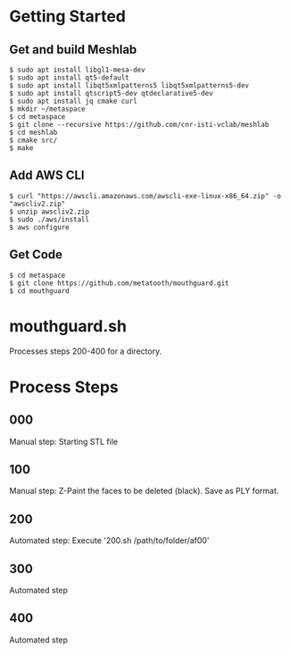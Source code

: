 # Getting Started

## Get and build Meshlab

```
$ sudo apt install libgl1-mesa-dev
$ sudo apt install qt5-default
$ sudo apt install libqt5xmlpatterns5 libqt5xmlpatterns5-dev
$ sudo apt install qtscript5-dev qtdeclarative5-dev
$ sudo apt install jq cmake curl
$ mkdir ~/metaspace
$ cd metaspace
$ git clone --recursive https://github.com/cnr-isti-vclab/meshlab
$ cd meshlab
$ cmake src/
$ make
```

## Add AWS CLI

```
$ curl "https://awscli.amazonaws.com/awscli-exe-linux-x86_64.zip" -o "awscliv2.zip"
$ unzip awscliv2.zip
$ sudo ./aws/install
$ aws configure
```

## Get Code

```
$ cd metaspace
$ git clone https://github.com/metatooth/mouthguard.git
$ cd mouthguard
```

# mouthguard.sh

Processes steps 200-400 for a directory.

# Process Steps

## 000

Manual step: Starting STL file

## 100

Manual step: Z-Paint the faces to be deleted (black). Save as PLY format.

## 200

Automated step: Execute '200.sh /path/to/folder/af00'

## 300

Automated step

## 400

Automated step
